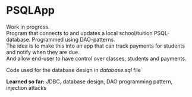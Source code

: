 # PSQLApp
Work in progress.  
Program that connects to and updates a local school/tuition PSQL-database. Programmed using DAO-patterns.  
The idea is to make this into an app that can track payments for students and notify when they are due.  
And allow end-user to have control over classes, students and payments.

Code used for the database design in *database.sql* file


**Learned so far:** JDBC, database design, DAO programming pattern, injection attacks

